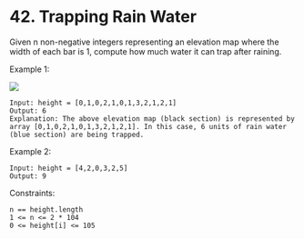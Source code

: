 # 42. Trapping Rain Water

Given n non-negative integers representing an elevation map where the width of each bar is 1, compute how much water it can trap after raining.

 

Example 1:

![](https://assets.leetcode.com/uploads/2018/10/22/rainwatertrap.png)

    Input: height = [0,1,0,2,1,0,1,3,2,1,2,1]
    Output: 6
    Explanation: The above elevation map (black section) is represented by array [0,1,0,2,1,0,1,3,2,1,2,1]. In this case, 6 units of rain water (blue section) are being trapped.

Example 2:

    Input: height = [4,2,0,3,2,5]
    Output: 9

 

Constraints:

    n == height.length
    1 <= n <= 2 * 104
    0 <= height[i] <= 105

